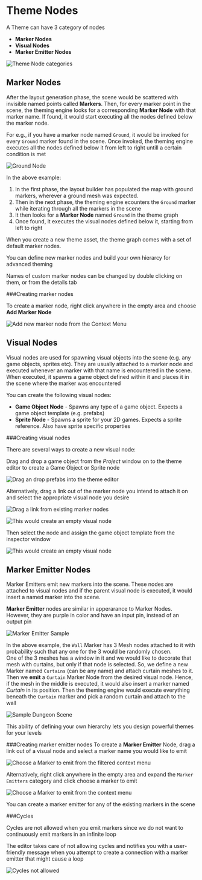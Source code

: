 Theme Nodes
===========

A Theme can have 3 category of nodes

* **Marker Nodes**
* **Visual Nodes**
* **Marker Emitter Nodes**


![Theme Node categories](../assets/images/node_types.png)


Marker Nodes
------------
After the layout generation phase, the scene would be scattered with invisible named points called **Markers**.   Then, for every marker point in the scene, the theming engine looks for a corresponding **Marker Node** with that marker name.   If found, it would start executing all the nodes defined below the marker node.

For e.g., if you have a marker node named `Ground`,  it would be invoked for every `Ground` marker found in the scene.  Once invoked, the theming engine executes all the nodes defined below it from left to right untill a certain condition is met

![Ground Node](../assets/images/ground_node.png)

In the above example:

1. In the first phase, the layout builder has populated the map with ground markers, wherever a ground mesh was expected.  
2. Then in the next phase, the theming engine ecounters the `Ground` marker while iterating through all the markers in the scene
3. It then looks for a **Marker Node** named `Ground` in the theme graph
4. Once found, it executes the visual nodes defined below it, starting from left to right

When you create a new theme asset, the theme graph comes with a set of default marker nodes.

You can define new marker nodes and build your own hierarcy for advanced theming

Names of custom marker nodes can be changed by double clicking on them, or from the details tab

###Creating marker nodes

To create a marker node, right click anywhere in the empty area and choose **Add Marker Node**

![Add new marker node from the Context Menu](../assets/images/create_node_marker.png)


Visual Nodes
------------
Visual nodes are used for spawning visual objects into the scene (e.g. any game objects, sprites etc).   They are usually attached to a marker node and executed whenever an marker with that name is encountered in the scene.   When executed, it spawns a game object defined within it and places it in the scene where the marker was encountered

You can create the following visual nodes:

* **Game Object Node** - Spawns any type of a game object.  Expects a game object template (e.g. prefabs)
* **Sprite Node** - Spawns a sprite for your 2D games.   Expects a sprite reference.  Also have sprite specific properties

###Creating visual nodes

There are several ways to create a new visual node:

Drag and drop a game object from the *Project* window on to the theme editor to create a Game Object or Sprite node

![Drag an drop prefabs into the theme editor](../assets/images/drag_drop_go.png)

Alternatively, drag a link out of the marker node you intend to attach it on and select the appropriate visual node you desire

![Drag a link from existing marker nodes](../assets/images/create_node_menu_1.png)

![This would create an empty visual node](../assets/images/create_node_menu_2.png)


Then select the node and assign the game object template from the inspector window

![This would create an empty visual node](../assets/images/node_properties_visual_template.png)


Marker Emitter Nodes
--------------------
Marker Emitters emit new markers into the scene.  These nodes are attached to visual nodes and if the parent visual node is executed, it would insert a named marker into the scene.

**Marker Emitter** nodes are similar in apperarance to Marker Nodes.  However, they are purple in color and have an input pin, instead of an output pin

![Marker Emitter Sample](../assets/images/marker_emitter_sample.png)


In the above example,  the `Wall` Marker has 3 Mesh nodes attached to it with probability such that any one for the 3 would be randomly chosen.   
One of the 3 meshes has a window in it and we would like to decorate that mesh with curtains, but only if that node is selected.    So, we define a new Marker named `Curtains` (can be any name) and attach curtain meshes to it.
Then we **emit** a `Curtain` Marker Node from the desired visual node.   Hence, if the mesh in the middle is executed, it would also insert a marker named *Curtain* in its position.   Then the theming engine would execute everything beneath the `Curtain` marker and pick a random curtain and attach to the wall

![Sample Dungeon Scene](../assets/images/marker_emitter_scene.jpg)


This ability of defining your own hierarchy lets you design powerful themes for your levels



###Creating marker emitter nodes
To create a **Marker Emitter** Node, drag a link out of a visual node and select a marker name you would like to emit

![Choose a Marker to emit from the filtered context menu](../assets/images/create_marker_emitter_01.png)


Alternatively, right click anywhere in the empty area and expand the `Marker Emitters` category and click choose a marker to emit

![Choose a Marker to emit from the context menu](../assets/images/create_marker_emitter_02.png)

You can create a marker emitter for any of the existing markers in the scene

###Cycles

Cycles are not allowed when you emit markers since we do not want to continuously emit markers in an infinite loop

The editor takes care of not allowing cycles and notifies you with a user-friendly message when you attempt to create a connection with a marker emitter that might cause a loop

![Cycles not allowed](../assets/images/marker_node_cycle.jpg)

